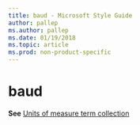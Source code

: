 ```yaml
---
title: baud - Microsoft Style Guide
author: pallep
ms.author: pallep
ms.date: 01/19/2018
ms.topic: article
ms.prod: non-product-specific
---
```


# baud

**See** [Units of measure term collection](~/a-z-word-list-term-collections/term-collections/units-of-measure-terms.md)
